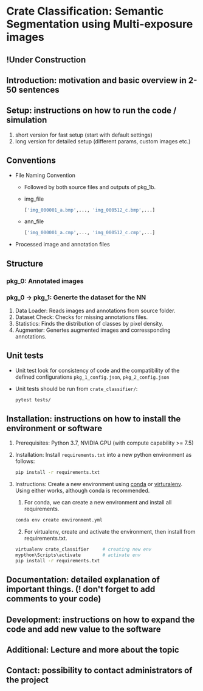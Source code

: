 # Crate Classification: Semantic Segmentation using Multi-exposure images

## !Under Construction

## Introduction: motivation and basic overview in 2-50 sentences

## Setup: instructions on how to run the code / simulation

1. short version for fast setup (start with default settings)
2. long version for detailed setup (different params, custom images etc.)

## Conventions

* File Naming Convention
  * Followed by both source files and outputs of pkg_1b.
  * img_file

    ```python
    ['img_000001_a.bmp',..., 'img_000512_c.bmp',...]
    ```

  * ann_file

    ```python
    ['img_000001_a.cmp',..., 'img_000512_c.cmp',...]
    ```

* Processed image and annotation files

## Structure

### pkg_0: Annotated images

### pkg_0 -> pkg_1: Generte the dataset for the NN

1. Data Loader: Reads images and annotations from source folder.
2. Dataset Check: Checks for missing annotations files.
3. Statistics: Finds the distribution of classes by pixel density.
4. Augmenter: Genertes augmented images and corressponding annotations.

## Unit tests

* Unit test look for consistency of code and the compatibility of the defined configurations `pkg_1_config.json`, `pkg_2_config.json`
* Unit tests should be run from `crate_classifier/`:

    ```bash
    pytest tests/
    ```

## Installation: instructions on how to install the environment or software

1. Prerequisites: Python 3.7, NVIDIA GPU (with compute capability >= 7.5)
2. Installation: Install `requirements.txt` into a new python environment as follows:

   ```bash
   pip install -r requirements.txt
   ```

3. Instructions:
   Create a new environment using [conda](https://docs.conda.io/projects/conda/en/latest/user-guide/tasks/manage-environments.html#creating-an-environment-with-commands) or [virturalenv](https://packaging.python.org/guides/installing-using-pip-and-virtual-environments/#creating-a-virtual-environment). Using either works, although conda is recommended.

   1. For conda, we can create a new environment and install all requirements.

    ```bash
    conda env create environment.yml
    ```

   2. For virtualenv, create and activate the environment, then install from requirements.txt.

    ```bash
    virtualenv crate_classifier     # creating new env
    mypthon\Scripts\activate        # activate env
    pip install -r requirements.txt
    ```

## Documentation: detailed explanation of important things. (! don't forget to add comments to your code)

## Development: instructions on how to expand the code and add new value to the software

## Additional: Lecture and more about the topic

## Contact: possibility to contact administrators of the project
